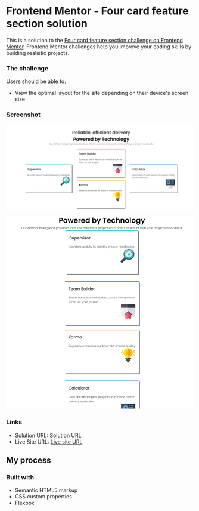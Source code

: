 # Frontend Mentor - Four card feature section solution

This is a solution to the [Four card feature section challenge on Frontend Mentor](https://www.frontendmentor.io/challenges/four-card-feature-section-weK1eFYK). Frontend Mentor challenges help you improve your coding skills by building realistic projects. 

### The challenge

Users should be able to:

- View the optimal layout for the site depending on their device's screen size

### Screenshot
![Desktop](./images/web-view.png)

![Mobile](./images/mobile-view.png)


### Links

- Solution URL: [Solution URL](https://github.com/harshal-99/four-card-feature-section-master)
- Live Site URL: [Live site URL](https://harshal-99.github.io/four-card-feature-section-master/)


## My process

### Built with

- Semantic HTML5 markup
- CSS custom properties
- Flexbox

